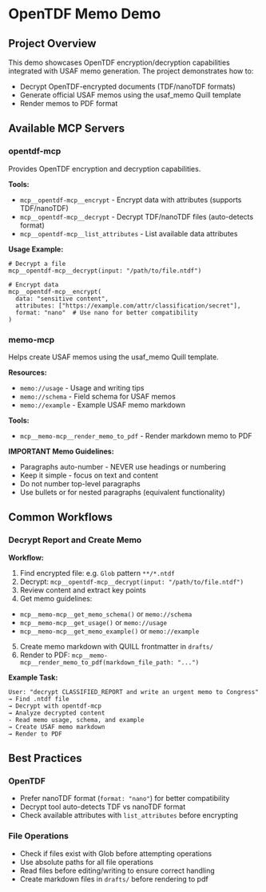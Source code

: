 
# OpenTDF Memo Demo

## Project Overview

This demo showcases OpenTDF encryption/decryption capabilities integrated with USAF memo generation. The project demonstrates how to:
- Decrypt OpenTDF-encrypted documents (TDF/nanoTDF formats)
- Generate official USAF memos using the usaf_memo Quill template
- Render memos to PDF format

## Available MCP Servers

### opentdf-mcp
Provides OpenTDF encryption and decryption capabilities.

**Tools:**
- `mcp__opentdf-mcp__encrypt` - Encrypt data with attributes (supports TDF/nanoTDF)
- `mcp__opentdf-mcp__decrypt` - Decrypt TDF/nanoTDF files (auto-detects format)
- `mcp__opentdf-mcp__list_attributes` - List available data attributes

**Usage Example:**
```
# Decrypt a file
mcp__opentdf-mcp__decrypt(input: "/path/to/file.ntdf")

# Encrypt data
mcp__opentdf-mcp__encrypt(
  data: "sensitive content",
  attributes: ["https://example.com/attr/classification/secret"],
  format: "nano"  # Use nano for better compatibility
)
```

### memo-mcp
Helps create USAF memos using the usaf_memo Quill template.

**Resources:**
- `memo://usage` - Usage and writing tips
- `memo://schema` - Field schema for USAF memos
- `memo://example` - Example USAF memo markdown 

**Tools:**
- `mcp__memo-mcp__render_memo_to_pdf` - Render markdown memo to PDF

**IMPORTANT Memo Guidelines:**
- Paragraphs auto-number - NEVER use headings or numbering
- Keep it simple - focus on text and content
- Do not number top-level paragraphs
- Use bullets or for nested paragraphs (equivalent functionality)

## Common Workflows

### Decrypt Report and Create Memo

**Workflow:**
1. Find encrypted file: e.g. `Glob` pattern `**/*.ntdf`
2. Decrypt: `mcp__opentdf-mcp__decrypt(input: "/path/to/file.ntdf")`
3. Review content and extract key points
4. Get memo guidelines: 
  - `mcp__memo-mcp__get_memo_schema()` or `memo://schema`
  - `mcp__memo-mcp__get_usage()` or `memo://usage`
  - `mcp__memo-mcp__get_memo_example()` or `memo://example`
5. Create memo markdown with QUILL frontmatter in `drafts/`
6. Render to PDF: `mcp__memo-mcp__render_memo_to_pdf(markdown_file_path: "...")`

**Example Task:**
```
User: "decrypt CLASSIFIED_REPORT and write an urgent memo to Congress"
→ Find .ntdf file
→ Decrypt with opentdf-mcp
→ Analyze decrypted content
- Read memo usage, schema, and example
→ Create USAF memo markdown
→ Render to PDF
```

## Best Practices

### OpenTDF
- Prefer nanoTDF format (`format: "nano"`) for better compatibility
- Decrypt tool auto-detects TDF vs nanoTDF format
- Check available attributes with `list_attributes` before encrypting

### File Operations
- Check if files exist with Glob before attempting operations
- Use absolute paths for all file operations
- Read files before editing/writing to ensure correct handling
- Create markdown files in `drafts/` before rendering to pdf